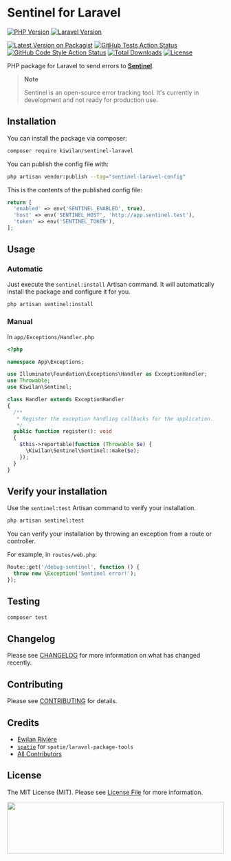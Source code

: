 # Sentinel for Laravel

[![PHP Version][php-version-src]](php-version-href)
[![Laravel Version][laravel-version-src]](laravel-version-href)

[![Latest Version on Packagist][version-src]](version-href)
[![GitHub Tests Action Status][tests-src]](tests-href)
[![GitHub Code Style Action Status][style-src]](style-href)
[![Total Downloads][downloads-src]](downloads-href)
[![License][license-src]][license-href]

PHP package for Laravel to send errors to [**Sentinel**](https://github.com/kiwilan/sentinel).

> **Note**
>
> Sentinel is an open-source error tracking tool. It's currently in development and not ready for production use.

## Installation

You can install the package via composer:

```bash
composer require kiwilan/sentinel-laravel
```

You can publish the config file with:

```bash
php artisan vendor:publish --tag="sentinel-laravel-config"
```

This is the contents of the published config file:

```php
return [
  'enabled' => env('SENTINEL_ENABLED', true),
  'host' => env('SENTINEL_HOST', 'http://app.sentinel.test'),
  'token' => env('SENTINEL_TOKEN'),
];
```

## Usage

### Automatic

Just execute the `sentinel:install` Artisan command. It will automatically install the package and configure it for you.

```bash
php artisan sentinel:install
```

### Manual

In `app/Exceptions/Handler.php`

```php
<?php

namespace App\Exceptions;

use Illuminate\Foundation\Exceptions\Handler as ExceptionHandler;
use Throwable;
use Kiwilan\Sentinel;

class Handler extends ExceptionHandler
{
  /**
   * Register the exception handling callbacks for the application.
   */
  public function register(): void
  {
    $this->reportable(function (Throwable $e) {
      \Kiwilan\Sentinel\Sentinel::make($e);
    });
  }
}
```

## Verify your installation

Use the `sentinel:test` Artisan command to verify your installation.

```bash
php artisan sentinel:test
```

You can verify your installation by throwing an exception from a route or controller.

For example, in `routes/web.php`:

```php
Route::get('/debug-sentinel', function () {
  throw new \Exception('Sentinel error!');
});
```

## Testing

```bash
composer test
```

## Changelog

Please see [CHANGELOG](CHANGELOG.md) for more information on what has changed recently.

## Contributing

Please see [CONTRIBUTING](CONTRIBUTING.md) for details.

## Credits

-   [Ewilan Rivière](https://github.com/kiwilan)
-   [`spatie`](https://github.com/spatie) for `spatie/laravel-package-tools`
-   [All Contributors](../../contributors)

## License

The MIT License (MIT). Please see [License File](LICENSE.md) for more information.

[<img src="https://user-images.githubusercontent.com/48261459/201463225-0a5a084e-df15-4b11-b1d2-40fafd3555cf.svg" height="120rem" width="100%" />](https://github.com/kiwilan)

[php-version-src]: https://img.shields.io/static/v1?style=flat-square&label=PHP&message=v8.1&color=777BB4&logo=php&logoColor=ffffff&labelColor=18181b
[php-version-href]: https://www.php.net/
[laravel-version-src]: https://img.shields.io/static/v1?style=flat-square&label=Laravel&message=v10&color=FF2D20&logo=laravel&logoColor=ffffff&labelColor=18181b
[laravel-version-href]: https://laravel.com/
[version-src]: https://img.shields.io/packagist/v/kiwilan/sentinel-laravel.svg?style=flat-square&colorA=18181B&colorB=777BB4
[version-href]: https://packagist.org/packages/kiwilan/sentinel-laravel
[tests-src]: https://img.shields.io/github/actions/workflow/status/kiwilan/sentinel-laravel/run-tests.yml?branch=main&label=tests&style=flat-square&labelColor=18181b
[tests-href]: https://github.com/kiwilan/sentinel-laravel/actions?query=workflow%3Arun-tests+branch%3Amain
[style-src]: https://img.shields.io/github/actions/workflow/status/kiwilan/sentinel-laravel/fix-php-code-style-issues.yml?branch=main&label=code%20style&style=flat-square&labelColor=18181b
[style-href]: https://github.com/kiwilan/sentinel-laravel/actions?query=workflow%3A"Fix+PHP+code+style+issues"+branch%3Amain
[downloads-src]: https://img.shields.io/packagist/dt/kiwilan/sentinel-laravel.svg?style=flat-square&colorA=18181B&colorB=777BB4
[downloads-href]: https://packagist.org/packages/kiwilan/sentinel-laravel
[license-src]: https://img.shields.io/github/license/kiwilan/sentinel-laravel.svg?style=flat-square&colorA=18181B&colorB=777BB4
[license-href]: https://github.com/kiwilan/sentinel-laravel/blob/main/README.md
[codecov-src]: https://codecov.io/gh/kiwilan/sentinel-laravel/branch/main/graph/badge.svg?token=hytpoIyU92
[codecov-href]: https://codecov.io/gh/kiwilan/sentinel-laravel
